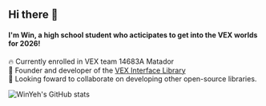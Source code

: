 ## Hi there 👋

#### I'm Win, a high school student who acticipates to get into the VEX worlds for 2026! 

🔥 Currently enrolled in VEX team 14683A Matador <br/>
🐣 Founder and developer of the [VEX Interface Library](https://github.com/WinYeh/WLIC-WinLib_InterfaceClass.git) <br/>
👀 Looking foward to collaborate on developing other open-source libraries.<br/>

<!-- Github stats from  github.com/anuraghazra/github-readme-stats -->

![WinYeh's GitHub stats](https://github-readme-stats.vercel.app/api?username=winyeh&show_icons=true&theme=dark)

<!-- Github stats from  github.com/anuraghazra/github-readme-stats -->
